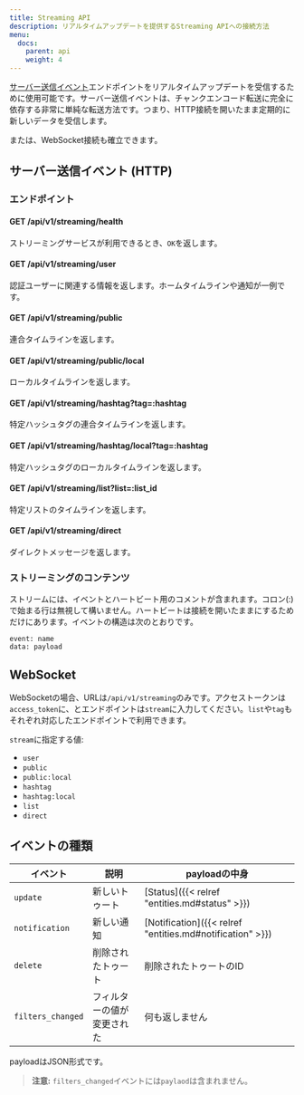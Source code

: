 ```yaml
---
title: Streaming API
description: リアルタイムアップデートを提供するStreaming APIへの接続方法
menu:
  docs:
    parent: api
    weight: 4
---
```


[サーバー送信イベント](https://developer.mozilla.org/en-US/docs/Web/API/Server-sent_events/Using_server-sent_events)エンドポイントをリアルタイムアップデートを受信するために使用可能です。サーバー送信イベントは、チャンクエンコード転送に完全に依存する非常に単純な転送方法です。つまり、HTTP接続を開いたまま定期的に新しいデータを受信します。

または、WebSocket接続も確立できます。

## サーバー送信イベント (HTTP)
### エンドポイント
#### GET /api/v1/streaming/health

ストリーミングサービスが利用できるとき、`OK`を返します。

#### GET /api/v1/streaming/user

認証ユーザーに関連する情報を返します。ホームタイムラインや通知が一例です。

#### GET /api/v1/streaming/public

連合タイムラインを返します。

#### GET /api/v1/streaming/public/local

ローカルタイムラインを返します。

#### GET /api/v1/streaming/hashtag?tag=:hashtag

特定ハッシュタグの連合タイムラインを返します。

#### GET /api/v1/streaming/hashtag/local?tag=:hashtag

特定ハッシュタグのローカルタイムラインを返します。

#### GET /api/v1/streaming/list?list=:list_id

特定リストのタイムラインを返します。

#### GET /api/v1/streaming/direct

ダイレクトメッセージを返します。

### ストリーミングのコンテンツ

ストリームには、イベントとハートビート用のコメントが含まれます。コロン(:)で始まる行は無視して構いません。ハートビートは接続を開いたままにするためだけにあります。イベントの構造は次のとおりです。

```
event: name
data: payload
```

## WebSocket

WebSocketの場合、URLは`/api/v1/streaming`のみです。アクセストークンは`access_token`に、とエンドポイントは`stream`に入力してください。`list`や`tag`もそれぞれ対応したエンドポイントで利用できます。

`stream`に指定する値:

- `user`
- `public`
- `public:local`
- `hashtag`
- `hashtag:local`
- `list`
- `direct`

## イベントの種類
|イベント|説明|payloadの中身|
|-----|-----------|---------------------|
|`update`|新しいトゥート|[Status]({{< relref "entities.md#status" >}})|
|`notification`|新しい通知|[Notification]({{< relref "entities.md#notification" >}})|
|`delete`|削除されたトゥート|削除されたトゥートのID|
|`filters_changed`|フィルターの値が変更された|何も返しません|

payloadはJSON形式です。

> **注意:** `filters_changed`イベントには`paylaod`は含まれません。

